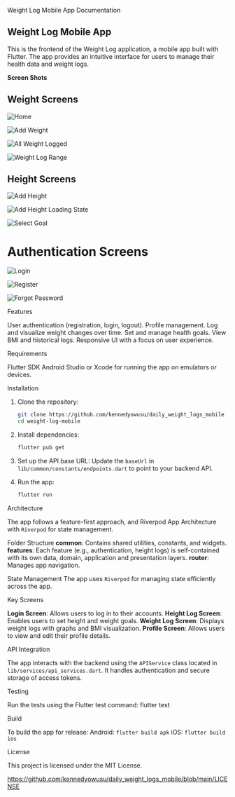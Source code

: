 Weight Log Mobile App Documentation

## Weight Log Mobile App

This is the frontend of the Weight Log application, a mobile app built with Flutter. The app provides an intuitive interface for users to manage their health data and weight logs.

**Screen Shots**

## Weight Screens
![Home](/assets/images/screentshots/home.png)

![Add Weight](/assets/images/screentshots/add_weight.png)

![All Weight Logged](/assets/images/screentshots/all_log_weights.png)

![Weight Log Range](/assets/images/screentshots/week_long_weight.png)

## Height Screens
![Add Height](/assets/images/screentshots/add_height.png)

![Add Height Loading State](/assets/images/screentshots/adding_height.png)

![Select Goal](/assets/images/screentshots/select_goal.png)

# Authentication Screens
![Login](/assets/images/screentshots/login.png)

![Register](/assets/images/screentshots/registration.png)

![Forgot Password](/assets/images/screentshots/forget_password.png)


Features

User authentication (registration, login, logout).
Profile management.
Log and visualize weight changes over time.
Set and manage health goals.
View BMI and historical logs.
Responsive UI with a focus on user experience.

Requirements

Flutter SDK
Android Studio or Xcode for running the app on emulators or devices.

Installation

1. Clone the repository:
   ```bash
   git clone https://github.com/kennedyowusu/daily_weight_logs_mobile
   cd weight-log-mobile
   ```

2. Install dependencies:
   ```bash
   flutter pub get
   ```

3. Set up the API base URL:
   Update the `baseUrl` in `lib/common/constants/endpoints.dart` to point to your backend API.

4. Run the app:
   ```bash
   flutter run
   ```

Architecture

The app follows a feature-first approach, and Riverpod App Architecture with `Riverpod` for state management.

Folder Structure
**common**: Contains shared utilities, constants, and widgets.
**features**: Each feature (e.g., authentication, height logs) is self-contained with its own data, domain, application and presentation layers.
**router**: Manages app navigation.

State Management
The app uses `Riverpod` for managing state efficiently across the app.

Key Screens

**Login Screen**: Allows users to log in to their accounts.
**Height Log Screen**: Enables users to set height and weight goals.
**Weight Log Screen**: Displays weight logs with graphs and BMI visualization.
**Profile Screen**: Allows users to view and edit their profile details.

API Integration

The app interacts with the backend using the `APIService` class located in `lib/services/api_services.dart`. It handles authentication and secure storage of access tokens.

Testing

Run the tests using the Flutter test command:
flutter test

Build

To build the app for release:
Android: `flutter build apk`
iOS: `flutter build ios`

License

This project is licensed under the MIT License.

https://github.com/kennedyowusu/daily_weight_logs_mobile/blob/main/LICENSE

